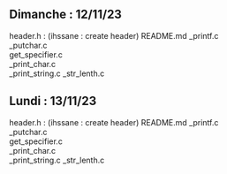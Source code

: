 ## Dimanche : 12/11/23

header.h : (ihssane : create header)
README.md 
_printf.c        
_putchar.c   
get_specifier.c  
_print_char.c  
_print_string.c
_str_lenth.c

## Lundi : 13/11/23
header.h : (ihssane : create header)
README.md 
_printf.c        
_putchar.c   
get_specifier.c  
_print_char.c  
_print_string.c
_str_lenth.c
